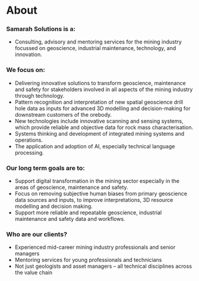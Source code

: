 # About

### Samarah Solutions is a:

- Consulting, advisory and mentoring services for the mining industry focussed on geoscience, industrial maintenance, technology, and innovation.

### We focus on:

- Delivering innovative solutions to transform geoscience, maintenance and safety for stakeholders involved in all aspects of the mining industry through technology.
- Pattern recognition and interpretation of new spatial geoscience drill hole data as inputs for advanced 3D modelling and decision-making for downstream customers of the orebody.
- New technologies include innovative scanning and sensing systems, which provide reliable and objective data for rock mass characterisation.
- Systems thinking and development of integrated mining systems and operations.
- The application and adoption of AI, especially technical language processing.

### Our long term goals are to:

- Support digital transformation in the mining sector especially in the areas of geoscience, maintenance and safety.
- Focus on removing subjective human biases from primary geoscience data sources and inputs, to improve interpretations, 3D resource modelling and decision making.
- Support more reliable and repeatable geoscience, industrial maintenance and safety data and workflows.

### Who are our clients?

- Experienced mid-career mining industry professionals and senior managers
- Mentoring services for young professionals and technicians
- Not just geologists and asset managers – all technical disciplines across the value chain
